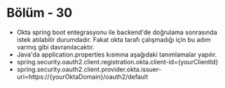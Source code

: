 #   Bölüm - 30


*   Okta spring boot entegrasyonu ile backend'de doğrulama sonrasında istek atılabilir durumdadır. Fakat okta tarafı çalışmadığı için bu adım varmış gibi davranılacaktır.
*   Java'da application.properties kısmına aşağıdaki tanımlamalar yapılır.
*   spring.security.oauth2.client.registration.okta.client-id={yourClientId}
*   spring.security.oauth2.client.provider.okta.issuer-uri=https://{yourOktaDomain}/oauth2/default
